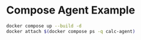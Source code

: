 # Compose Agent Example

```bash
docker compose up --build -d
docker attach $(docker compose ps -q calc-agent)
```
